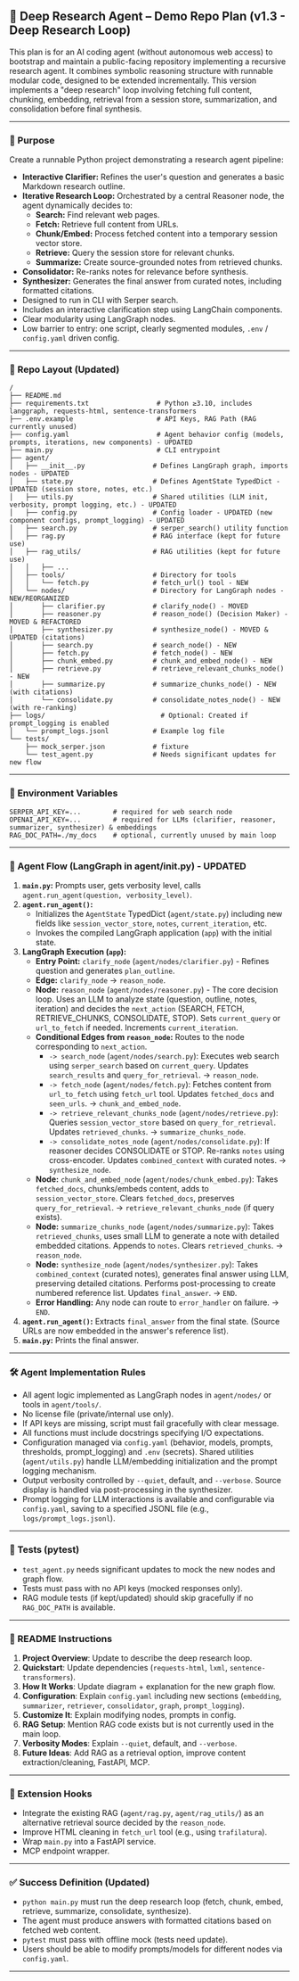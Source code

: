 ## 🧠 Deep Research Agent – Demo Repo Plan (v1.3 - Deep Research Loop)

This plan is for an AI coding agent (without autonomous web access) to bootstrap and maintain a public-facing repository implementing a recursive research agent. It combines symbolic reasoning structure with runnable modular code, designed to be extended incrementally. This version implements a "deep research" loop involving fetching full content, chunking, embedding, retrieval from a session store, summarization, and consolidation before final synthesis.

---

### 🎯 Purpose

Create a runnable Python project demonstrating a research agent pipeline:

*   **Interactive Clarifier:** Refines the user's question and generates a basic Markdown research outline.
*   **Iterative Research Loop:** Orchestrated by a central Reasoner node, the agent dynamically decides to:
    *   **Search:** Find relevant web pages.
    *   **Fetch:** Retrieve full content from URLs.
    *   **Chunk/Embed:** Process fetched content into a temporary session vector store.
    *   **Retrieve:** Query the session store for relevant chunks.
    *   **Summarize:** Create source-grounded notes from retrieved chunks.
*   **Consolidator:** Re-ranks notes for relevance before synthesis.
*   **Synthesizer:** Generates the final answer from curated notes, including formatted citations.
*   Designed to run in CLI with Serper search.
*   Includes an interactive clarification step using LangChain components.
*   Clear modularity using LangGraph nodes.
*   Low barrier to entry: one script, clearly segmented modules, `.env` / `config.yaml` driven config.

---

### 📂 Repo Layout (Updated)

```
/
├── README.md
├── requirements.txt                 # Python ≥3.10, includes langgraph, requests-html, sentence-transformers
├── .env.example                     # API Keys, RAG Path (RAG currently unused)
├── config.yaml                      # Agent behavior config (models, prompts, iterations, new components) - UPDATED
├── main.py                          # CLI entrypoint
├── agent/
│   ├── __init__.py                 # Defines LangGraph graph, imports nodes - UPDATED
│   ├── state.py                    # Defines AgentState TypedDict - UPDATED (session store, notes, etc.)
│   ├── utils.py                    # Shared utilities (LLM init, verbosity, prompt logging, etc.) - UPDATED
│   ├── config.py                   # Config loader - UPDATED (new component configs, prompt_logging) - UPDATED
│   ├── search.py                   # serper_search() utility function
│   ├── rag.py                      # RAG interface (kept for future use)
│   ├── rag_utils/                  # RAG utilities (kept for future use)
│   │   ├── ...
│   ├── tools/                      # Directory for tools
│   │   └── fetch.py                # fetch_url() tool - NEW
│   └── nodes/                      # Directory for LangGraph nodes - NEW/REORGANIZED
│       ├── clarifier.py            # clarify_node() - MOVED
│       ├── reasoner.py             # reason_node() (Decision Maker) - MOVED & REFACTORED
│       ├── synthesizer.py          # synthesize_node() - MOVED & UPDATED (citations)
│       ├── search.py               # search_node() - NEW
│       ├── fetch.py                # fetch_node() - NEW
│       ├── chunk_embed.py          # chunk_and_embed_node() - NEW
│       ├── retrieve.py             # retrieve_relevant_chunks_node() - NEW
│       ├── summarize.py            # summarize_chunks_node() - NEW (with citations)
│       └── consolidate.py          # consolidate_notes_node() - NEW (with re-ranking)
├── logs/                             # Optional: Created if prompt_logging is enabled
│   └── prompt_logs.jsonl           # Example log file
└── tests/
    ├── mock_serper.json            # fixture
    └── test_agent.py               # Needs significant updates for new flow
```

---

### 🔑 Environment Variables

```
SERPER_API_KEY=...        # required for web search node
OPENAI_API_KEY=...        # required for LLMs (clarifier, reasoner, summarizer, synthesizer) & embeddings
RAG_DOC_PATH=./my_docs    # optional, currently unused by main loop
```

---

### 🚀 Agent Flow (LangGraph in agent/__init__.py) - UPDATED

1.  **`main.py`:** Prompts user, gets verbosity level, calls `agent.run_agent(question, verbosity_level)`.
2.  **`agent.run_agent()`:**
    *   Initializes the `AgentState` TypedDict (`agent/state.py`) including new fields like `session_vector_store`, `notes`, `current_iteration`, etc.
    *   Invokes the compiled LangGraph application (`app`) with the initial state.
3.  **LangGraph Execution (`app`):**
    *   **Entry Point:** `clarify_node` (`agent/nodes/clarifier.py`) - Refines question and generates `plan_outline`.
    *   **Edge:** `clarify_node` -> `reason_node`.
    *   **Node:** `reason_node` (`agent/nodes/reasoner.py`) - The core decision loop. Uses an LLM to analyze state (question, outline, notes, iteration) and decides the `next_action` (SEARCH, FETCH, RETRIEVE_CHUNKS, CONSOLIDATE, STOP). Sets `current_query` or `url_to_fetch` if needed. Increments `current_iteration`.
    *   **Conditional Edges from `reason_node`:** Routes to the node corresponding to `next_action`.
        *   `-> search_node` (`agent/nodes/search.py`): Executes web search using `serper_search` based on `current_query`. Updates `search_results` and `query_for_retrieval`. -> `reason_node`.
        *   `-> fetch_node` (`agent/nodes/fetch.py`): Fetches content from `url_to_fetch` using `fetch_url` tool. Updates `fetched_docs` and `seen_urls`. -> `chunk_and_embed_node`.
        *   `-> retrieve_relevant_chunks_node` (`agent/nodes/retrieve.py`): Queries `session_vector_store` based on `query_for_retrieval`. Updates `retrieved_chunks`. -> `summarize_chunks_node`.
        *   `-> consolidate_notes_node` (`agent/nodes/consolidate.py`): If reasoner decides CONSOLIDATE or STOP. Re-ranks `notes` using cross-encoder. Updates `combined_context` with curated notes. -> `synthesize_node`.
    *   **Node:** `chunk_and_embed_node` (`agent/nodes/chunk_embed.py`): Takes `fetched_docs`, chunks/embeds content, adds to `session_vector_store`. Clears `fetched_docs`, preserves `query_for_retrieval`. -> `retrieve_relevant_chunks_node` (if query exists).
    *   **Node:** `summarize_chunks_node` (`agent/nodes/summarize.py`): Takes `retrieved_chunks`, uses small LLM to generate a note with detailed embedded citations. Appends to `notes`. Clears `retrieved_chunks`. -> `reason_node`.
    *   **Node:** `synthesize_node` (`agent/nodes/synthesizer.py`): Takes `combined_context` (curated notes), generates final answer using LLM, preserving detailed citations. Performs post-processing to create numbered reference list. Updates `final_answer`. -> `END`.
    *   **Error Handling:** Any node can route to `error_handler` on failure. -> `END`.
4.  **`agent.run_agent()`:** Extracts `final_answer` from the final state. (Source URLs are now embedded in the answer's reference list).
5.  **`main.py`:** Prints the final answer.

---

### 🛠 Agent Implementation Rules

*   All agent logic implemented as LangGraph nodes in `agent/nodes/` or tools in `agent/tools/`.
*   No license file (private/internal use only).
*   If API keys are missing, script must fail gracefully with clear message.
*   All functions must include docstrings specifying I/O expectations.
*   Configuration managed via `config.yaml` (behavior, models, prompts, thresholds, prompt_logging) and `.env` (secrets). Shared utilities (`agent/utils.py`) handle LLM/embedding initialization and the prompt logging mechanism.
*   Output verbosity controlled by `--quiet`, default, and `--verbose`. Source display is handled via post-processing in the synthesizer.
*   Prompt logging for LLM interactions is available and configurable via `config.yaml`, saving to a specified JSONL file (e.g., `logs/prompt_logs.jsonl`).

---

### 🧪 Tests (pytest)

*   `test_agent.py` needs significant updates to mock the new nodes and graph flow.
*   Tests must pass with no API keys (mocked responses only).
*   RAG module tests (if kept/updated) should skip gracefully if no `RAG_DOC_PATH` is available.

---

### 📘 README Instructions

1.  **Project Overview**: Update to describe the deep research loop.
2.  **Quickstart**: Update dependencies (`requests-html`, `lxml`, `sentence-transformers`).
3.  **How It Works**: Update diagram + explanation for the new graph flow.
4.  **Configuration**: Explain `config.yaml` including new sections (`embedding`, `summarizer`, `retriever`, `consolidator`, `graph`, `prompt_logging`).
5.  **Customize It**: Explain modifying nodes, prompts in config.
6.  **RAG Setup**: Mention RAG code exists but is not currently used in the main loop.
7.  **Verbosity Modes**: Explain `--quiet`, default, and `--verbose`.
8.  **Future Ideas**: Add RAG as a retrieval option, improve content extraction/cleaning, FastAPI, MCP.

---

### 🔌 Extension Hooks

*   Integrate the existing RAG (`agent/rag.py`, `agent/rag_utils/`) as an alternative retrieval source decided by the `reason_node`.
*   Improve HTML cleaning in `fetch_url` tool (e.g., using `trafilatura`).
*   Wrap `main.py` into a FastAPI service.
*   MCP endpoint wrapper.

---

### ✅ Success Definition (Updated)

*   `python main.py` must run the deep research loop (fetch, chunk, embed, retrieve, summarize, consolidate, synthesize).
*   The agent must produce answers with formatted citations based on fetched web content.
*   `pytest` must pass with offline mock (tests need update).
*   Users should be able to modify prompts/models for different nodes via `config.yaml`.

---